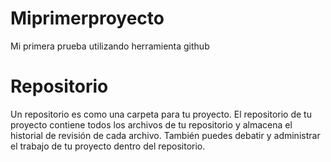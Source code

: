 # Miprimerproyecto
Mi primera prueba utilizando herramienta github
# Repositorio
Un repositorio es como una carpeta para tu proyecto. El repositorio de tu proyecto contiene todos los archivos de tu repositorio y almacena el historial de revisión de cada archivo. También puedes debatir y administrar el trabajo de tu proyecto dentro del repositorio.
